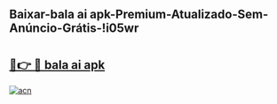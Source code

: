 
## Baixar-bala ai apk-Premium-Atualizado-Sem-Anúncio-Grátis-!i05wr

# <h2><a href="https://andorid.site?title=bala_ai_apk&ref=27">🔗👉 🔴 bala ai apk</a></h2>

[![acn](https://github.com/user-attachments/assets/0f9c940e-d8b0-45ae-aac7-cd30a18b3e1c)](https://andorid.site?title=bala_ai_apk&ref=27)

